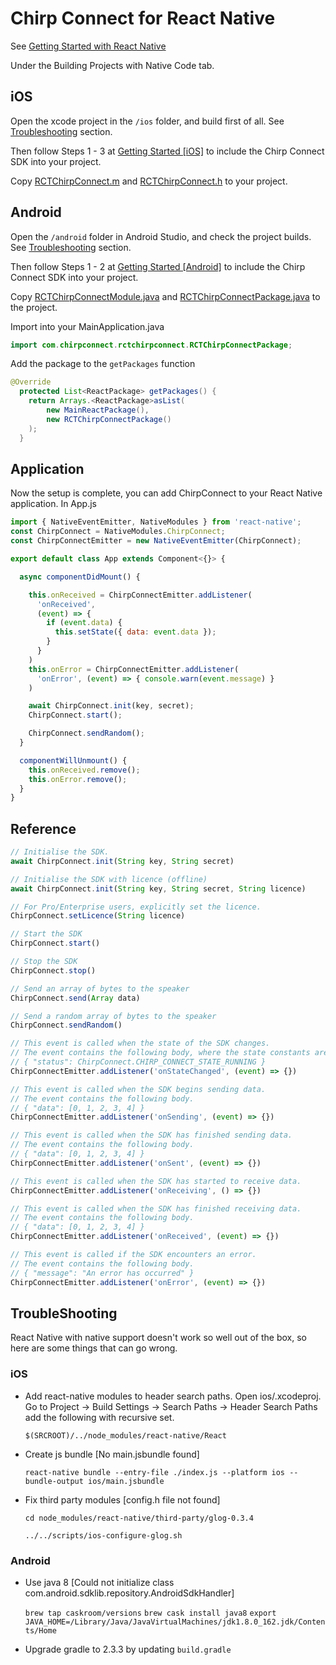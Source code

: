 # Chirp Connect for React Native

See [Getting Started with React Native](https://facebook.github.io/react-native/docs/getting-started.html)

Under the Building Projects with Native Code tab.


## iOS

Open the xcode project in the `/ios` folder, and build first of all.
See [Troubleshooting](https://github.com/chirp/chirp-connect-react-native/#troubleshooting) section.

Then follow Steps 1 - 3 at [Getting Started [iOS]](https://developers.chirp.io/connect/getting-started/ios/) to include the Chirp Connect SDK into your project.

Copy [RCTChirpConnect.m](https://github.com/chirp/chirp-connect-react-native/blob/master/ios/RCTChirpConnect.m) and [RCTChirpConnect.h](https://github.com/chirp/chirp-connect-react-native/blob/master/ios/RCTChirpConnect.h) to your project.


## Android

Open the `/android` folder in Android Studio, and check the project builds.
See [Troubleshooting](https://github.com/chirp/chirp-connect-react-native/#troubleshooting) section.

Then follow Steps 1 - 2 at [Getting Started [Android]](https://developers.chirp.io/connect/getting-started/android/) to include the Chirp Connect SDK into your project.

Copy [RCTChirpConnectModule.java](https://github.com/chirp/chirp-connect-react-native/blob/master/android/RCTChirpConnectModule.java) and [RCTChirpConnectPackage.java](https://github.com/chirp/chirp-connect-react-native/blob/master/android/RCTChirpConnectModule.java) to the project.

Import into your MainApplication.java

```java
import com.chirpconnect.rctchirpconnect.RCTChirpConnectPackage;
```

Add the package to the `getPackages` function

```java
@Override
  protected List<ReactPackage> getPackages() {
    return Arrays.<ReactPackage>asList(
        new MainReactPackage(),
        new RCTChirpConnectPackage()
    );
  }
```


## Application

Now the setup is complete, you can add ChirpConnect to your React Native application. In App.js

```javascript
import { NativeEventEmitter, NativeModules } from 'react-native';
const ChirpConnect = NativeModules.ChirpConnect;
const ChirpConnectEmitter = new NativeEventEmitter(ChirpConnect);

export default class App extends Component<{}> {

  async componentDidMount() {

    this.onReceived = ChirpConnectEmitter.addListener(
      'onReceived',
      (event) => {
        if (event.data) {
          this.setState({ data: event.data });
        }
      }
    )
    this.onError = ChirpConnectEmitter.addListener(
      'onError', (event) => { console.warn(event.message) }
    )

    await ChirpConnect.init(key, secret);
    ChirpConnect.start();

    ChirpConnect.sendRandom();
  }

  componentWillUnmount() {
    this.onReceived.remove();
    this.onError.remove();
  }
}
```

## Reference


```javascript
// Initialise the SDK.
await ChirpConnect.init(String key, String secret)

// Initialise the SDK with licence (offline)
await ChirpConnect.init(String key, String secret, String licence)

// For Pro/Enterprise users, explicitly set the licence.
ChirpConnect.setLicence(String licence)

// Start the SDK
ChirpConnect.start()

// Stop the SDK
ChirpConnect.stop()

// Send an array of bytes to the speaker
ChirpConnect.send(Array data)

// Send a random array of bytes to the speaker
ChirpConnect.sendRandom()

// This event is called when the state of the SDK changes.
// The event contains the following body, where the state constants are accessible from the ChirpConnect interface.
// { "status": ChirpConnect.CHIRP_CONNECT_STATE_RUNNING }
ChirpConnectEmitter.addListener('onStateChanged', (event) => {})

// This event is called when the SDK begins sending data.
// The event contains the following body.
// { "data": [0, 1, 2, 3, 4] }
ChirpConnectEmitter.addListener('onSending', (event) => {})

// This event is called when the SDK has finished sending data.
// The event contains the following body.
// { "data": [0, 1, 2, 3, 4] }
ChirpConnectEmitter.addListener('onSent', (event) => {})

// This event is called when the SDK has started to receive data.
ChirpConnectEmitter.addListener('onReceiving', () => {})

// This event is called when the SDK has finished receiving data.
// The event contains the following body.
// { "data": [0, 1, 2, 3, 4] }
ChirpConnectEmitter.addListener('onReceived', (event) => {})

// This event is called if the SDK encounters an error.
// The event contains the following body.
// { "message": "An error has occurred" }
ChirpConnectEmitter.addListener('onError', (event) => {})

```


## TroubleShooting

React Native with native support doesn't work so well out of the box, so here
are some things that can go wrong.

### iOS

- Add react-native modules to header search paths. Open ios/<project>.xcodeproj.
Go to Project -> Build Settings -> Search Paths -> Header Search Paths
add the following with recursive set.

    `$(SRCROOT)/../node_modules/react-native/React`

- Create js bundle [No main.jsbundle found]

    `react-native bundle --entry-file ./index.js --platform ios --bundle-output ios/main.jsbundle`

- Fix third party modules [config.h file not found]

    `cd node_modules/react-native/third-party/glog-0.3.4`

    `../../scripts/ios-configure-glog.sh`

### Android

- Use java 8
[Could not initialize class com.android.sdklib.repository.AndroidSdkHandler]

    `brew tap caskroom/versions`
    `brew cask install java8`
    `export JAVA_HOME=/Library/Java/JavaVirtualMachines/jdk1.8.0_162.jdk/Contents/Home`

- Upgrade gradle to 2.3.3 by updating `build.gradle`
